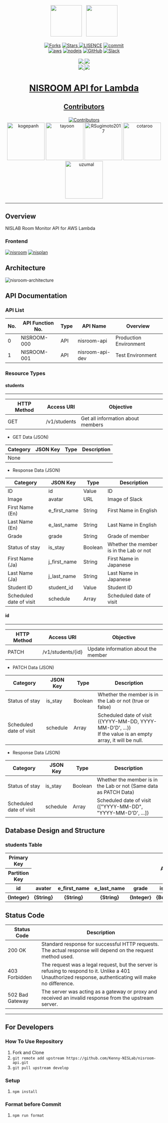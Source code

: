 <div align = "center"><a href = "https://github.com/Kenny-NISLab/nisroom"><img width = "100" src = "https://user-images.githubusercontent.com/52265901/118224676-a03bed80-b4be-11eb-9b25-4494a25a746b.png"></a>&emsp;<a href = "https://github.com/Kenny-NISLab/nisplan"><img width = "100" src = "https://user-images.githubusercontent.com/52265901/118224811-d5e0d680-b4be-11eb-8ab5-cb137c8fabe4.png"></div>

<div align = "center">
    <br>
    <a href = "https://github.com/Kenny-NISLab/nisroom-api/network/members"><img src = "https://img.shields.io/github/forks/Kenny-NISLab/nisroom-api?style=social" alt = "Forks"></a>
    <a href = ""><img src = "https://img.shields.io/github/stars/Kenny-NISLab/nisroom-api?style=social" alt = "Stars">
    <a href = "https://github.com/Kenny-NISLab/nisroom-api/blob/main/LICENSE"><img src = "https://img.shields.io/github/license/Kenny-NISLab/nisroom-api" alt = "LISENCE"></a>
    <a href = "https://github.com/Kenny-NISLab/nisroom-api/graphs/commit-activity"><img src = "https://img.shields.io/github/last-commit/Kenny-NISLab/nisroom-api" alt = "commit"></a>
    <br>
    <a href = "https://aws.amazon.com/jp/"><img src="https://img.shields.io/badge/-Amazon%20AWS-232F3E.svg?logo=amazon-aws&style=flat" alt="aws"></a>
    <a href = "https://nodejs.org/ja/about/"><img src="https://img.shields.io/badge/-Node.js-339933.svg?logo=node.js&style=flat" alt="nodejs"></a>
    <a href = "https://github.com/Kenny-NISLab/nisroom-api"><img src="https://img.shields.io/badge/-GitHub-181717.svg?logo=github&style=flat" alt = "GitHub"></a>
    <a href = "https://slack.com/intl/ja-jp/"><img src="https://img.shields.io/badge/-Slack-4A154B.svg?logo=slack&style=flat" alt = "Slack">
    <br>
    <br>
    <a href = "https://github.com/Kenny-NISLab/nisroom-api/actions/workflows/getStudents.yml"><img src = "https://github.com/Kenny-NISLab/nisroom-api/actions/workflows/getStudents.yml/badge.svg">
    <a href = "https://github.com/Kenny-NISLab/nisroom-api/actions/workflows/patchStudent.yml"><img src = "https://github.com/Kenny-NISLab/nisroom-api/actions/workflows/patchStudent.yml/badge.svg">
    <br>
    <a href = "https://github.com/Kenny-NISLab/nisroom-api/actions/workflows/scheduledDeletePastDate.yml"><img src = "https://github.com/Kenny-NISLab/nisroom-api/actions/workflows/scheduledDeletePastDate.yml/badge.svg">
    <a href = "https://github.com/Kenny-NISLab/nisroom-api/actions/workflows/scheduledLeaveStudents.yml"><img src = "https://github.com/Kenny-NISLab/nisroom-api/actions/workflows/scheduledLeaveStudents.yml/badge.svg">
</div>

# <p align="center">NISROOM API for Lambda</p>

## <p align="center">Contributors</p>

<div align="center">
<a href = "https://github.com/Kenny-NISLab/nisroom-api/graphs/contributors"><img src = "https://img.shields.io/github/contributors/Kenny-NISLab/nisroom-api" alt = "Contributors"></a>
</div>

<div align="center">
<a href="https://github.com/kogepanh"><img src="https://avatars.githubusercontent.com/u/49851726?v=4" alt="kogepanh" height="120px"></a>
<a href="https://github.com/tayoon"><img src="https://avatars.githubusercontent.com/u/52265901?v=4" alt="tayoon" height="120px"></a>
<a href="https://github.com/RSugimoto2017"><img src="https://avatars.githubusercontent.com/u/81292583?v=4" alt="RSugimoto2017" height="120px"></a>
<a href="https://github.com/cotaroo"><img src="https://avatars.githubusercontent.com/u/46442631?v=4" alt="cotaroo" height="120px"></a>
<a href="https://github.com/uzumal"><img src="https://avatars.githubusercontent.com/u/52265875?v=4" alt="uzumal" height="120px"></a>
</div>

---

## Overview

NISLAB Room Monitor API for AWS Lambda

### Frontend

[![nisroom](https://img.shields.io/badge/GitHub-nisroom-orange)](https://github.com/Kenny-NISLab/nisroom)
[![nisplan](https://img.shields.io/badge/GitHub-nisplan-yellow)](https://github.com/Kenny-NISLab/nisplan)

## Architecture

![nisroom-architecture](https://user-images.githubusercontent.com/49851726/116494988-07617b80-a8dd-11eb-9c49-bb7cda1e2eb3.png)

## API Documentation

### API List

| No. | API Function No. | Type | API Name        | Overview               |
| --- | ---------------- | ---- | --------------- | ---------------------- |
| 0   | NISROOM-000      | API  | nisroom-api     | Production Environment |
| 1   | NISROOM-001      | API  | nisroom-api-dev | Test Environment       |

### Resource Types

#### students

---

| HTTP Method | Access URI   | Objective                         |
| ----------- | ------------ | --------------------------------- |
| GET         | /v1/students | Get all information about members |

- GET Data (JSON)

| Category | JSON Key | Type | Description |
| -------- | -------- | ---- | ----------- |
| None     |          |      |             |

- Response Data (JSON)

| Category                | JSON Key     | Type    | Description                             |
| ----------------------- | ------------ | ------- | --------------------------------------- |
| ID                      | id           | Value   | ID                                      |
| Image                   | avatar       | URL     | Image of Slack                          |
| First Name (En)         | e_first_name | String  | First Name in English                   |
| Last Name (En)          | e_last_name  | String  | Last Name in English                    |
| Grade                   | grade        | String  | Grade of member                         |
| Status of stay          | is_stay      | Boolean | Whether the member is in the Lab or not |
| First Name (Ja)         | j_first_name | String  | First Name in Japanese                  |
| Last Name (Ja)          | j_last_name  | String  | Last Name in Japanese                   |
| Student ID              | student_id   | Value   | Student ID                              |
| Scheduled date of visit | schedule     | Array   | Scheduled date of visit                 |

#### id

---

| HTTP Method | Access URI        | Objective                           |
| ----------- | ----------------- | ----------------------------------- |
| PATCH       | /v1/students/{id} | Update information about the member |

- PATCH Data (JSON)

| Category                | JSON Key | Type    | Description                                                                                                   |
| ----------------------- | -------- | ------- | ------------------------------------------------------------------------------------------------------------- |
| Status of stay          | is_stay  | Boolean | Whether the member is in the Lab or not (true or false)                                                       |
| Scheduled date of visit | schedule | Array   | Scheduled date of visit ({YYYY-MM-DD, YYYY-MM-D'D', ...})<br>If the value is an empty array, it will be null. |

- Response Data (JSON)

| Category                | JSON Key | Type    | Description                                                       |
| ----------------------- | -------- | ------- | ----------------------------------------------------------------- |
| Status of stay          | is_stay  | Boolean | Whether the member is in the Lab or not (Same data as PATCH Data) |
| Scheduled date of visit | schedule | Array   | Scheduled date of visit (["YYYY-MM-DD", "YYYY-MM-D'D', ...])      |

## Database Design and Structure

### students Table

<table>
<thead>
<tr>
<th scope="col">Primary Key</th>
<th align="center" scope="col" rowspan="2" colspan="9">Attributes</th>
</tr>
<tr>
<th scope="col">Partition Key</th>
</tr>
<tr>
<th align="center" scope="col">id</th>
<th align="center" scope="col">avater</th>
<th align="center" scope="col">e_first_name</th>
<th align="center" scope="col">e_last_name</th>
<th align="center" scope="col">grade</th>
<th align="center" scope="col">is_stay</th>
<th align="center" scope="col">j_first_name</th>
<th align="center" scope="col">j_last_name</th>
<th align="center" scope="col">student_id</th>
<th align="center" scope="col">schedule</th>
</tr>
</thread>
<tbody>
<tr>
<th align="center">{Integer}</th>
<th align="center">{String}</th>
<th align="center">{String}</th>
<th align="center">{String}</th>
<th align="center">{Integer}</th>
<th align="center">{Boolean}</th>
<th align="center">{String}</th>
<th align="center">{String}</th>
<th align="center">{Integer}</th>
<th align="center">{StringSet}</th>
</tr>
</tbody>
</table>

## Status Code

| Status Code     | Description                                                                                                                                               |
| --------------- | --------------------------------------------------------------------------------------------------------------------------------------------------------- |
| 200 OK          | Standard response for successful HTTP requests. The actual response will depend on the request method used.                                               |
| 403 Forbidden   | The request was a legal request, but the server is refusing to respond to it. Unlike a 401 Unauthorized response, authenticating will make no difference. |
| 502 Bad Gateway | The server was acting as a gateway or proxy and received an invalid response from the upstream server.                                                    |

---

## For Developers

### How To Use Repository

1. Fork and Clone
2. `git remote add upstream https://github.com/Kenny-NISLab/nisroom-api.git`
3. `git pull upstream develop`

### Setup

1. `npm install`

### Format before Commit

1. `npm run format`
